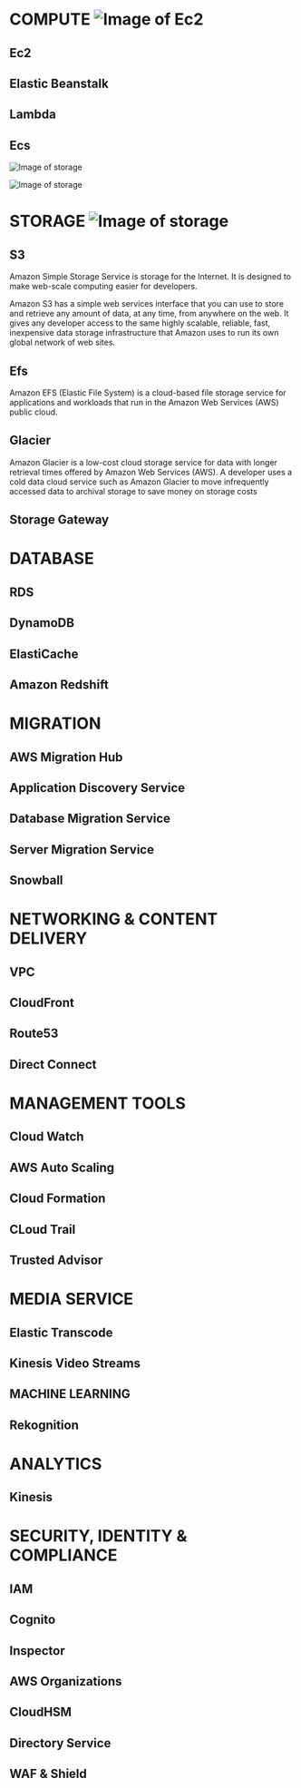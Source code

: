 # COMPUTE ![Image of Ec2](https://d1.awsstatic.com/Compute/Amazon-EC2_Icon_64_Squid.72d359dffaba80b144c67c84d0735e6ad9a842f9.png)

## Ec2 

## Elastic Beanstalk 

## Lambda 

## Ecs 
![Image of storage](https://d1.awsstatic.com/Digital%20Marketing/SEO/Product%20Category%20Pages/Product-Category_icon_Storage-Content.649efb1157098c6ea83e8609b8e887a9eb706f19.png)

![Image of storage](https://d1.awsstatic.com/Digital%20Marketing/SEO/Product%20Category%20Pages/Product-Category_icon_Storage-Content.649efb1157098c6ea83e8609b8e887a9eb706f19.png)


# STORAGE ![Image of storage](https://d1.awsstatic.com/Digital%20Marketing/SEO/Product%20Category%20Pages/Product-Category_icon_Storage-Content.649efb1157098c6ea83e8609b8e887a9eb706f19.png)

## S3 
Amazon Simple Storage Service is storage for the Internet. It is designed to make web-scale computing easier for developers.

Amazon S3 has a simple web services interface that you can use to store and retrieve any amount of data, at any time, from anywhere on the web. It gives any developer access to the same highly scalable, reliable, fast, inexpensive data storage infrastructure that Amazon uses to run its own global network of web sites.

## Efs
Amazon EFS (Elastic File System) is a cloud-based file storage service for applications and workloads that run in the Amazon Web Services (AWS) public cloud.

## Glacier
Amazon Glacier is a low-cost cloud storage service for data with longer retrieval times offered by Amazon Web Services (AWS). A developer uses a cold data cloud service such as Amazon Glacier to move infrequently accessed data to archival storage to save money on storage costs


## Storage Gateway





# DATABASE ![]()

## RDS 
## DynamoDB 
## ElastiCache 
## Amazon Redshift 



# MIGRATION ![]()
## AWS Migration Hub
## Application Discovery Service
## Database Migration Service 
## Server Migration Service 
## Snowball





# NETWORKING & CONTENT DELIVERY  ![]()
## VPC
## CloudFront 
## Route53 
## Direct Connect





# MANAGEMENT TOOLS   ![]()
## Cloud Watch 
## AWS Auto Scaling 
## Cloud Formation
## CLoud Trail
## Trusted Advisor





# MEDIA SERVICE  ![]() 

## Elastic Transcode
## Kinesis Video Streams 




## MACHINE LEARNING ![]()
## Rekognition 
## 





# ANALYTICS ![]()
## Kinesis





# SECURITY, IDENTITY & COMPLIANCE ![]()
## IAM 
## Cognito
## Inspector 
## AWS Organizations
## CloudHSM
## Directory Service 
## WAF & Shield


